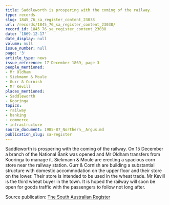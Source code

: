 ```yaml
---
title: Saddleworth is prospering with the coming of the railway.
type: records
slug: 1845_76_sa_register_content_23038
url: /records/1845_76_sa_register_content_23038/
record_id: 1845_76_sa_register_content_23038
date: '1869-12-17'
date_display: null
volume: null
issue_number: null
page: '3'
article_type: news
issue_reference: 17 December 1869, page 3
people_mentioned:
- Mr Oldham
- Siekmann & Moule
- Gurr & Cornish
- Mr Kevill
places_mentioned:
- Saddleworth
- Kooringa
topics:
- railway
- banking
- commerce
- infrastructure
source_document: 1985-87_Northern__Argus.md
publication_slug: sa-register
---
```


Saddleworth is prospering with the coming of the railway.  On 15 December a branch of the National Bank was opened and Mr Oldham transfers from Kooringa to manage it.  Siekmann & Moule are erecting a spacious corn store near the railway station.  Gurr & Cornish are building a substantial structure with domestic accommodation on the upper floor and their store on the lower.  Their store is intended to be used in the wheat trade.  Mr Kevill is the third wheat buyer in the town.  It is hoped the railway will soon be open for goods traffic with the passengers to follow not long after.

Source publication: [The South Australian Register](/publications/sa-register/)
